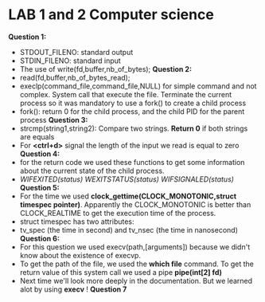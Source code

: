 # LAB 1 and 2 Computer science

**Question 1:**
  * STDOUT_FILENO: standard output
  * STDIN_FILENO: standard input
  * The use of write(fd,buffer,nb_of_bytes);
**Question 2:**
  * read(fd,buffer,nb_of_bytes_read);
  * execlp(command_file,command_file,NULL) for simple command and not complex. System call that execute the file. Terminate the current process so it was mandatory to use a fork() to create a child process
  * fork(): return 0 for the child process, and the child PID for the parent process
**Question 3:**
  * strcmp(string1,string2): Compare two strings. **Return 0** if both strings are equals
  * For **<ctrl+d>** signal the length of the input we read is equal to zero
**Question 4:**
  * for the return code we used these functions to get some information about the current state of the child process.
  * *WIFEXITED(status)* *WEXITSTATUS(status)* *WIFSIGNALED(status)*
**Question 5:**
  * For the time we used **clock_gettime(CLOCK_MONOTONIC,struct timespec pointer)**. Apparently the CLOCK_MONOTONIC is better than CLOCK_REALTIME to get the execution time of the process.
  * struct timespec has two attributes:
   * tv_spec (the time in second) and tv_nsec (the time in nanosecond)
**Question 6:**
  * For this question we used execv(path,[arguments]) because we didn't know about the existence of execvp.
  * To get the path of the file, we used the **which file** command. To get the return value of this system call we used a pipe **pipe(int[2] fd)**
  * Next time we'll look more deeply in the documentation. But we learned alot by using **execv** !
**Question 7**
